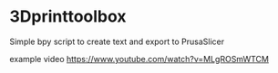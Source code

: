 # 3Dprinttoolbox
Simple bpy script to create text and export to PrusaSlicer

example video
https://www.youtube.com/watch?v=MLgROSmWTCM
